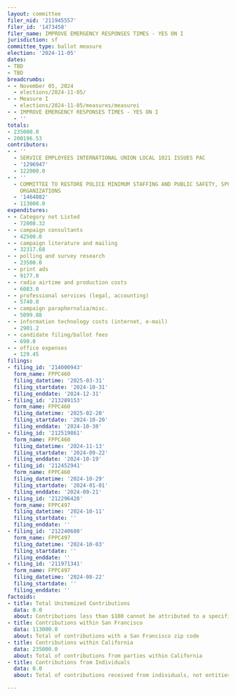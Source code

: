 ```yaml
---
layout: committee
filer_nid: '211945557'
filer_id: '1473458'
filer_name: IMPROVE EMERGENCY RESPONSES TIMES - YES ON I
jurisdiction: sf
committee_type: ballot measure
election: '2024-11-05'
dates:
- TBD
- TBD
breadcrumbs:
- - November 05, 2024
  - elections/2024-11-05/
- - Measure I
  - elections/2024-11-05/measures/measurei
- - IMPROVE EMERGENCY RESPONSES TIMES - YES ON I
  - ''
totals:
- 235000.0
- 200196.53
contributors:
- - ''
  - SERVICE EMPLOYEES INTERNATIONAL UNION LOCAL 1021 ISSUES PAC
  - '1296947'
  - 122000.0
- - ''
  - COMMITTEE TO RESTORE POLICE MINIMUM STAFFING AND PUBLIC SAFETY, SPONSORED BY LABOR
    ORGANIZATIONS
  - '1464882'
  - 113000.0
expenditures:
- - Category not Listed
  - 72008.32
- - campaign consultants
  - 42500.0
- - campaign literature and mailing
  - 32317.68
- - polling and survey research
  - 23500.0
- - print ads
  - 9177.0
- - radio airtime and production costs
  - 6083.0
- - professional services (legal, accounting)
  - 5740.0
- - campaign paraphernalia/misc.
  - 5099.88
- - information technology costs (internet, e-mail)
  - 2901.2
- - candidate filing/ballot fees
  - 690.0
- - office expenses
  - 129.45
filings:
- filing_id: '214000943'
  form_name: FPPC460
  filing_datetime: '2025-03-31'
  filing_startdate: '2024-10-31'
  filing_enddate: '2024-12-31'
- filing_id: '213289153'
  form_name: FPPC460
  filing_datetime: '2025-02-20'
  filing_startdate: '2024-10-20'
  filing_enddate: '2024-10-30'
- filing_id: '212519861'
  form_name: FPPC460
  filing_datetime: '2024-11-13'
  filing_startdate: '2024-09-22'
  filing_enddate: '2024-10-19'
- filing_id: '212452941'
  form_name: FPPC460
  filing_datetime: '2024-10-29'
  filing_startdate: '2024-01-01'
  filing_enddate: '2024-09-21'
- filing_id: '212296428'
  form_name: FPPC497
  filing_datetime: '2024-10-11'
  filing_startdate: ''
  filing_enddate: ''
- filing_id: '212240680'
  form_name: FPPC497
  filing_datetime: '2024-10-03'
  filing_startdate: ''
  filing_enddate: ''
- filing_id: '211971341'
  form_name: FPPC497
  filing_datetime: '2024-08-22'
  filing_startdate: ''
  filing_enddate: ''
factoids:
- title: Total Unitemized Contributions
  data: 0.0
  about: Contributions less than $100 cannot be attributed to a specific individual
- title: Contributions within San Francisco
  data: 113000.0
  about: Total of contributions with a San Francisco zip code
- title: Contributions within California
  data: 235000.0
  about: Total of contributions from parties within California
- title: Contributions from Individuals
  data: 0.0
  about: Total of contributions received from individuals, not entities

---
```


